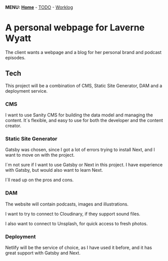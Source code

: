 **MENU:** [**Home**](/wyatt/index) - [TODO](/wyatt/todo) - [Worklog](/wyatt/log)

# A personal webpage for Laverne Wyatt
The client wants a webpage and a blog for her personal brand and podcast episodes.

## Tech
This project will be a combination of CMS, Static Site Generator, DAM and a deployment service.

### CMS
I want to use Sanity CMS for building the data model and managing the content. 
It´s flexible, and easy to use for both the developer and the content creator.

### Static Site Generator
Gatsby was chosen, since I got a lot of errors trying to install Next, and I want to move on with the project.

I´m not sure if I want to use Gatsby or Next in this project. I have experience with Gatsby, but would also want to learn Next.

I´ll read up on the pros and cons.

### DAM
The website will contain podcasts, images and illustrations.

I want to try to connect to Cloudinary, if they support sound files.

I also want to connect to Unsplash, for quick access to fresh photos.

### Deployment
Netlify will be the service of choice, as I have used it before, and it has great support with Gatsby and Next.
